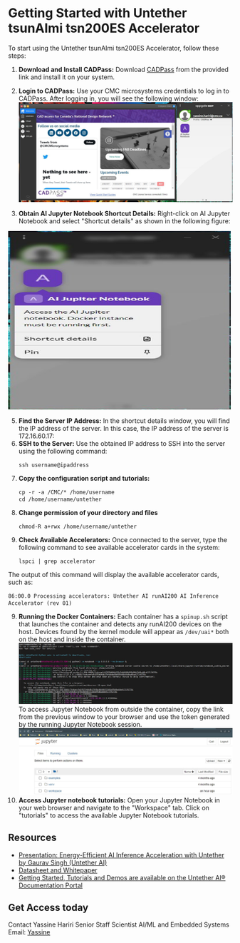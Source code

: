 # Getting Started with Untether tsunAImi tsn200ES Accelerator
To start using the Untether tsunAImi tsn200ES Accelerator, follow these steps:
1. **Download and Install CADPass:**
   Download [CADPass](https://www.cmc.ca/cadpass/) from the provided link and install it on your system.
   
2. **Login to CADPass:**
   Use your CMC microsystems credentials to log in to CADPass. After logging in, you will see the following window:
   ![Image Alt Text](https://github.com/cmcmicrosystems/Untether-tsunAImi-Accelerator/blob/main/cadpass.JPG)
   
3. **Obtain AI Jupyter Notebook Shortcut Details:**
   Right-click on AI Jupyter Notebook and select "Shortcut details" as shown in the following figure:

    <p align="center">
  <img src="https://github.com/cmcmicrosystems/Untether-tsunAImi-Accelerator/blob/main/cadpass1.JPG" alt="Image Alt Text" style="width: 500px; height: 400px;">
</p>
   
5. **Find the Server IP Address:**
   In the shortcut details window, you will find the IP address of the server. In this case, the IP address of the server is 172.16.60.17:    
6. **SSH to the Server:**
   Use the obtained IP address to SSH into the server using the following command:
   ```
   ssh username@ipaddress                     
   ```
7. **Copy the configuration script and tutorials:**
   ```
   cp -r -a /CMC/* /home/username
   cd /home/username/untether
   ```
8. **Change permission of your directory and files**
   ```
   chmod-R a+rwx /home/username/untether
   ```   
9. **Check Available Accelerators:**
Once connected to the server, type the following command to see available accelerator cards in the system:
   ```
   lspci | grep accelerator
   ```
The output of this command will display the available accelerator cards, such as:
   ```
   86:00.0 Processing accelerators: Untether AI runAI200 AI Inference Accelerator (rev 01)
   ```
9. **Running the Docker Containers:**
Each container has a `spinup.sh` script that launches the container and detects any runAI200 devices on the host. Devices found by the kernel module will appear as `/dev/uai*` both on the host and inside the container.
![Image Alt Text](https://github.com/cmcmicrosystems/Untether-tsunAImi-Accelerator/blob/main/docker.JPG)
To access Jupyter Notebook from outside the container, copy the link from the previous window to your browser and use the token generated by the running Jupyter Notebook session.
![Image Alt Text](https://github.com/cmcmicrosystems/Untether-tsunAImi-Accelerator/blob/main/Jupyter.JPG)
9. **Access Jupyter notebook tutorials:**
Open your Jupyter Notebook in your web browser and navigate to the "Workspace" tab. Click on "tutorials" to access the available Jupyter Notebook tutorials.
## Resources
- [Presentation: Energy-Efficient AI Inference Acceleration with Untether by Gaurav Singh (Untether AI)](https://www.youtube.com/watch?v=oK7YbOD4TYk&t=2112s)
- [Datasheet and Whitepaper](https://www.untether.ai/products)
- [Getting Started, Tutorials and Demos are available on the Untether AI® Documentation Portal](https://www.untether.ai/)

## Get Access today
Contact Yassine Hariri
Senior Staff Scientist
AI/ML and Embedded Systems
Email: [Yassine](mailto:yassine.hariri@cmc.ca)
